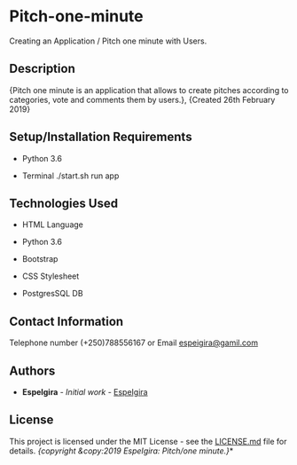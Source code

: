 # Pitch-one-minute

Creating an Application / Pitch one minute with Users.
 
## Description
  
{Pitch one minute is an application that allows to create pitches according to categories, vote and comments them by users.}, {Created 26th February 2019}


## Setup/Installation Requirements
  
- Python 3.6

- Terminal ./start.sh run app

## Technologies Used

 - HTML Language

 - Python 3.6

 - Bootstrap 
  
 - CSS Stylesheet
 
 - PostgresSQL DB


## Contact Information

  Telephone number (+250)788556167 or Email espeigira@gamil.com
 
## Authors

* **EspeIgira** - *Initial work* - [EspeIgira](https://github.com/EspeIgira/)

## License

This project is licensed under the MIT License - see the [LICENSE.md](LICENSE.md) file for details.
*{copyright &copy:2019 EspeIgira: Pitch/one minute.}**
